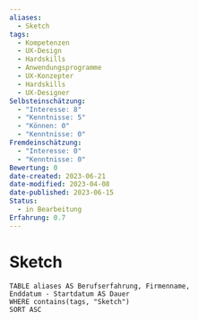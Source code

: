 ```yaml
---
aliases:
  - Sketch
tags:
  - Kompetenzen
  - UX-Design
  - Hardskills
  - Anwendungsprogramme
  - UX-Konzepter
  - Hardskills
  - UX-Designer
Selbsteinschätzung:
  - "Interesse: 8"
  - "Kenntnisse: 5"
  - "Können: 0"
  - "Kenntnisse: 0"
Fremdeinschätzung:
  - "Interesse: 0"
  - "Kenntnisse: 0"
Bewertung: 0
date-created: 2023-06-21
date-modified: 2023-04-08
date-published: 2023-06-15
Status:
  - in Bearbeitung
Erfahrung: 0.7
---
```

# Sketch

```dataview
TABLE aliases AS Berufserfahrung, Firmenname,
Enddatum - Startdatum AS Dauer
WHERE contains(tags, "Sketch")
SORT ASC
```